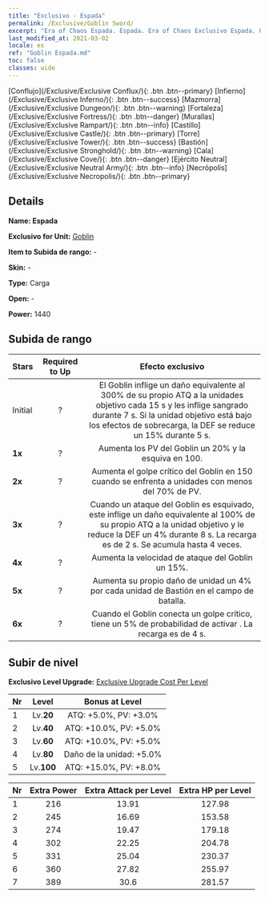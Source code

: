 ```yaml
---
title: "Exclusivo - Espada"
permalink: /Exclusive/Goblin Sword/
excerpt: "Era of Chaos Espada. Espada. Era of Chaos Exclusivo Espada. Goblin Exclusivo."
last_modified_at: 2021-03-02
locale: es
ref: "Goblin Espada.md"
toc: false
classes: wide
---
```

 [Conflujo](/Exclusive/Exclusive Conflux/){: .btn .btn--primary} [Infierno](/Exclusive/Exclusive Inferno/){: .btn .btn--success} [Mazmorra](/Exclusive/Exclusive Dungeon/){: .btn .btn--warning} [Fortaleza](/Exclusive/Exclusive Fortress/){: .btn .btn--danger} [Murallas](/Exclusive/Exclusive Rampart/){: .btn .btn--info} [Castillo](/Exclusive/Exclusive Castle/){: .btn .btn--primary} [Torre](/Exclusive/Exclusive Tower/){: .btn .btn--success} [Bastión](/Exclusive/Exclusive Stronghold/){: .btn .btn--warning} [Cala](/Exclusive/Exclusive Cove/){: .btn .btn--danger} [Ejército Neutral](/Exclusive/Exclusive Neutral Army/){: .btn .btn--info} [Necrópolis](/Exclusive/Exclusive Necropolis/){: .btn .btn--primary} 

## Details
 **Name: Espada** 

 **Exclusivo for Unit:** [Goblin](/units/Goblin/) 

 **Item to Subida de rango:** -

 **Skin:** -

 **Type:** Carga

 **Open:** -

 **Power:** 1440

## Subida de rango

  |     Stars    |  Required to Up | Efecto exclusivo |
  |:-------------|:---------------:|:---------------:|
  |  Initial  | ? | <Machacapiedras> El Goblin inflige un daño equivalente al 300% de su propio ATQ a la unidades objetivo cada 15 s y les inflige sangrado durante 7 s. Si la unidad objetivo está bajo los efectos de sobrecarga, la DEF se reduce un 15% durante 5 s. |
  | **1x** <i class="fas fa-star"/> | ? | Aumenta los PV del Goblin un 20% y la esquiva en 100. |
  | **2x** <i class="fas fa-star"/> | ? | Aumenta el golpe crítico del Goblin en 150 cuando se enfrenta a unidades con menos del 70% de PV. |
  | **3x** <i class="fas fa-star"/> | ? | <Golpe Presto> Cuando un ataque del Goblin es esquivado, este inflige un daño equivalente al 100% de su propio ATQ a la unidad objetivo y le reduce la DEF un 4% durante 8 s. La recarga es de 2 s. Se acumula hasta 4 veces. |
  | **4x** <i class="fas fa-star"/> | ? | Aumenta la velocidad de ataque del Goblin un 15%. |
  | **5x** <i class="fas fa-star"/> | ? | Aumenta su propio daño de unidad un 4% por cada unidad de Bastión en el campo de batalla. |
  | **6x** <i class="fas fa-star"/> | ? | <Cadena Machacapiedras> Cuando el Goblin conecta un golpe crítico, tiene un 5% de probabilidad de activar <Machacapiedras>. La recarga es de 4 s. |


## Subir de nivel
 **Exclusivo Level Upgrade:** [Exclusive Upgrade Cost Per Level](/Exclusive/ExclusiveUpgradeCostPerLevel/)

  |  Nr  |   Level  | Bonus at Level |
  |:-----|:--------:|:--------------:|
  | 1 | Lv.**20** | ATQ: +5.0%, PV: +3.0% |
  | 2 | Lv.**40** | ATQ: +10.0%, PV: +5.0% |
  | 3 | Lv.**60** | ATQ: +10.0%, PV: +5.0% |
  | 4 | Lv.**80** | Daño de la unidad: +5.0% |
  | 5 | Lv.**100** | ATQ: +15.0%, PV: +8.0% |


  |  Nr  |  Extra Power | Extra Attack per Level | Extra HP per Level |
  |:-----|:--------:|:--------:|:--------:|
  | 1 | 216 | 13.91 | 127.98 |
  | 2 | 245 | 16.69 | 153.58 |
  | 3 | 274 | 19.47 | 179.18 |
  | 4 | 302 | 22.25 | 204.78 |
  | 5 | 331 | 25.04 | 230.37 |
  | 6 | 360 | 27.82 | 255.97 |
  | 7 | 389 | 30.6 | 281.57 |


